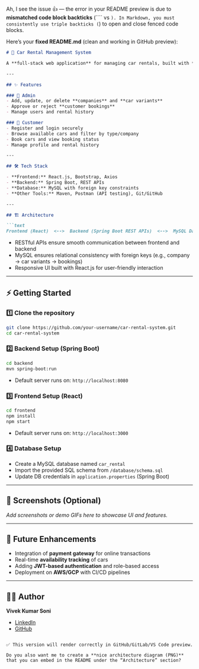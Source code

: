 Ah, I see the issue 👍 — the error in your README preview is due to **mismatched code block backticks** (\`\`\`\` vs `). In Markdown, you must consistently use triple backticks (`) to open and close fenced code blocks.

Here’s your **fixed README.md** (clean and working in GitHub preview):

````markdown
# 🚗 Car Rental Management System

A **full-stack web application** for managing car rentals, built with **Spring Boot (Java)** for the backend, **React.js** for the frontend, and **MySQL** as the database. This system allows **admins** to manage companies and car variants, while **customers** can browse and book cars seamlessly.

---

## ✨ Features

### 🔑 Admin
- Add, update, or delete **companies** and **car variants**  
- Approve or reject **customer bookings**  
- Manage users and rental history  

### 👤 Customer
- Register and login securely  
- Browse available cars and filter by type/company  
- Book cars and view booking status  
- Manage profile and rental history  

---

## 🛠️ Tech Stack

- **Frontend:** React.js, Bootstrap, Axios  
- **Backend:** Spring Boot, REST APIs  
- **Database:** MySQL with foreign key constraints  
- **Other Tools:** Maven, Postman (API testing), Git/GitHub  

---

## 🏗️ Architecture

```text
Frontend (React)  <-->  Backend (Spring Boot REST APIs)  <-->  MySQL Database
````

* RESTful APIs ensure smooth communication between frontend and backend
* MySQL ensures relational consistency with foreign keys (e.g., company → car variants → bookings)
* Responsive UI built with React.js for user-friendly interaction

---

## ⚡ Getting Started

### 1️⃣ Clone the repository

```bash
git clone https://github.com/your-username/car-rental-system.git
cd car-rental-system
```

### 2️⃣ Backend Setup (Spring Boot)

```bash
cd backend
mvn spring-boot:run
```

* Default server runs on: `http://localhost:8080`

### 3️⃣ Frontend Setup (React)

```bash
cd frontend
npm install
npm start
```

* Default server runs on: `http://localhost:3000`

### 4️⃣ Database Setup

* Create a MySQL database named `car_rental`
* Import the provided SQL schema from `/database/schema.sql`
* Update DB credentials in `application.properties` (Spring Boot)

---

## 📸 Screenshots (Optional)

*Add screenshots or demo GIFs here to showcase UI and features.*

---

## 🚀 Future Enhancements

* Integration of **payment gateway** for online transactions
* Real-time **availability tracking** of cars
* Adding **JWT-based authentication** and role-based access
* Deployment on **AWS/GCP** with CI/CD pipelines

---

## 👨‍💻 Author

**Vivek Kumar Soni**

* [LinkedIn](https://linkedin.com/in/vivek-kumar-soni-9b2591258)
* [GitHub](https://github.com/vivekkumarsoni123)

```

✅ This version will render correctly in GitHub/GitLab/VS Code preview.  

Do you also want me to create a **nice architecture diagram (PNG)** that you can embed in the README under the “Architecture” section?
```
